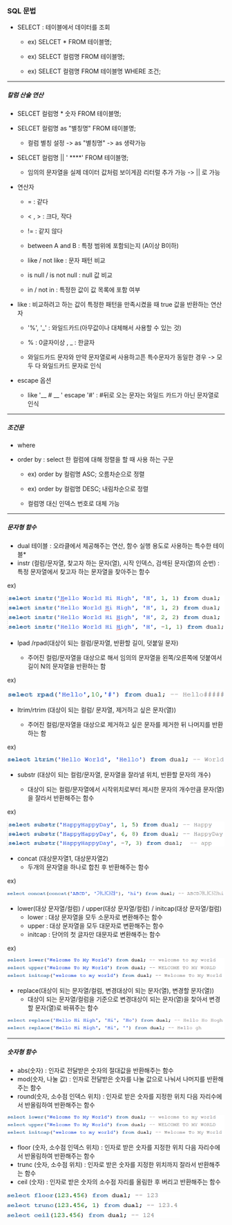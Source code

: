 ### SQL 문법

- SELECT : 테이블에서 데이터를 조회
  
  - ex) SELCET * FROM 테이블명;
    
  - ex) SELECT 컬럼명 FROM 테이블명;
    
  - ex) SELECT 컬렴명 FROM 테이블명 WHERE 조건;
    
------------------------------------------------------------------------------------------------------------------------------

##### 칼럼 산술 연산

- SELCET 컬럼명 * 숫자 FROM 테이블명;
  
- SELCET 컬럼명 as "별칭명" FROM 테이블명;
  
  - 컬럼 별칭 설정 -> as "별칭명" -> as 생략가능
- SELCET 컬럼명 || ' ****' FROM 테이블명;
  
  - 임의의 문자열을 실제 데이터 값처럼 보이게끔 리터럴 추가 가능 -> || 로 가능
- 연산자
  
  - = : 같다
    
  - < , > : 크다, 작다
    
  - != : 같지 않다
    
  - between A and B : 특정 범위에 포함되는지 (A이상 B이하)
    
  - like / not like : 문자 패턴 비교
    
  - is null / is not null : null 값 비교
    
  - in / not in : 특정한 값이 값 목록에 포함 여부
    

- like : 비교하려고 하는 값이 특정한 패턴을 만족시켰을 때 true 값을 반환하는 연산자
  
  - '%', '_' : 와일드카드(아무값이나 대체해서 사용할 수 있는 것)
    
  - % : 0글자이상 , _ : 한글자
    
  - 와일드카드 문자와 만약 문자열로써 사용하고픈 특수문자가 동일한 경우 -> 모두 다 와일드카드 문자로 인식
    
- escape 옵션
  
  - like '__ # __ ' escape '#' : #뒤로 오는 문자는 와일드 카드가 아닌 문자열로 인식

------------------------------------------------------------------------------------------------------------------------------

##### 조건문

- where
  
- order by : select 한 컬럼에 대해 정렬을 할 때 사용 하는 구문
  
  - ex) order by 컬럼명 ASC; 오름차순으로 정렬
    
  - ex) order by 컬럼명 DESC; 내림차순으로 정렬
    
  - 컬럼명 대신 인덱스 번호로 대체 가능
    
------------------------------------------------------------------------------------------------------------------------------

##### 문자형 함수

* dual 테이블 : 오라클에서 제공해주는 연산, 함수 실행 용도로 사용하는 특수한 테이블*    
* instr (컬럼/문자열, 찾고자 하는 문자(열), 시작 인덱스, 검색된 문자(열)의 순번) : 특정 문자열에서 찾고자 하는 문자열을 찾아주는 함수

ex)

<img src = "https://github.com/DeveloperDulli/T.I.L/blob/master/SQL/img/sql_instr.png">

* lpad /rpad(대상이 되는 컬럼/문자열, 반환할 길이, 덧붙일 문자)
  
  * 주어진 컬럼/문자열을 대상으로 해서 임의의 문자열을 왼쪽/오른쪽에 덧붙여서 길이 N의 문자열을 반환하는 함

ex)   

<img src = "https://github.com/DeveloperDulli/T.I.L/blob/master/SQL/img/sql_rpad.png"> 

* ltrim/rtrim (대상이 되는 컬럼/ 문자열, 제거하고 싶은 문자(열))
  
  * 주어진 컬럼/문자열을 대상으로 제거하고 싶은 문자를 제거한 뒤 나머지를 반환하는 함

ex)    

<img src = "https://github.com/DeveloperDulli/T.I.L/blob/master/SQL/img/sql_ltrim.png">

* substr (대상이 되는 컬럼/문자열, 문자열을 잘라낼 위치, 반환할 문자의 개수)
  
  * 대상이 되는 컬럼/문자열에서 시작위치로부터 제시한 문자의 개수만큼 문자(열)을 잘라서 반환해주는 함수

ex)

<img src = "https://github.com/DeveloperDulli/T.I.L/blob/master/SQL/img/sql_substr.png">

* concat (대상문자열1, 대상문자열2) 
  * 두개의 문자열을 하나로 합친 후 반환해주는 함수

ex)

<img src = "https://github.com/DeveloperDulli/T.I.L/blob/master/SQL/img/sql_concat.png">

* lower(대상 문자열/컬럼) / upper(대상 문자열/컬럼) / initcap(대상 문자열/컬럼)
  * lower : 대상 문자열을 모두 소문자로 변환해주는 함수
  * upper : 대상 문자열을 모두 대문자로 변환해주는 함수
  * initcap : 단어의 첫 글자만 대문자로 변환해주는 함수

ex)

<img src = "https://github.com/DeveloperDulli/T.I.L/blob/master/SQL/img/sql_lower_upper_initcap.png">

* replace(대상이 되는 문자열/컬럼, 변경대상이 되는 문자(열), 변경할 문자(열))
  * 대상이 되는 문자열/컬럼을 기준으로 변경대상이 되는 문자(열)을 찾아서 변경할 문자(열)로 바꿔주는 함수

<img src = "https://github.com/DeveloperDulli/T.I.L/blob/master/SQL/img/sql_replace.png">

------------------------------------------------------------------------------------------------------------------------------

##### 숫자형 함수

* abs(숫자) : 인자로 전달받은 숫자의 절대값을 반환해주는 함수
* mod(숫자, 나눌 값) : 인자로 전달받은 숫자를 나눌 값으로 나눠서 나머지를 반환해주는 함수
* round(숫자, 소수점 인덱스 위치) : 인자로 받은 숫자를 지정한 위치 다음 자리수에서 반올림하여 반환해주는 함수

<img src = "https://github.com/DeveloperDulli/T.I.L/blob/master/SQL/img/sql_lower_upper_initcap.png">

* floor (숫자, 소수점 인덱스 위치) :  인자로 받은 숫자를 지정한 위치 다음 자리수에서 반올림하여 반환해주는 함수
* trunc (숫자, 소수점 위치) : 인자로 받은 숫자를 지정한 위치까지 잘라서 반환해주는 함수
* ceil (숫자) : 인자로 받은 숫자의 소수점 자리를 올림한 후 버리고 반환해주는 함수

<img src = "https://github.com/DeveloperDulli/T.I.L/blob/master/SQL/img/sql_floor_trunc_ceil.png">
